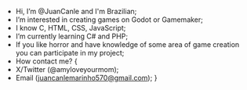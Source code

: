 - Hi, I’m @JuanCanle and I'm Brazilian;
- I’m interested in creating games on Godot or Gamemaker;
- I know C, HTML, CSS, JavaScript;
- I’m currently learning C# and PHP;
- If you like horror and have knowledge of some area of ​​game creation you can participate in my project;
- How contact me?
{
-   X/Twitter (@amyloveyourmom);
-   Email (juancanlemarinho570@gmail.com);
}

